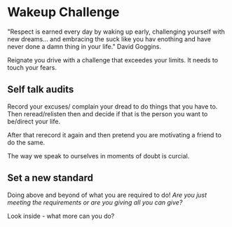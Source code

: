 # Wakeup Challenge
"Respect is earned every day by waking up early, challenging yourself with new dreams...
and embracing the suck like you hav enothing and have never done a damn thing in your life." David Goggins.

Reignate you drive with a challenge that exceedes your limits. It needs to touch your fears.

## Self talk audits
Record your excuses/ complain your dread to do things that you have to. Then reread/relisten then and decide if that is the person you want to be/direct your life.

After that rerecord it again and then pretend you are motivating a friend to do the same.

The way we speak to ourselves in moments of doubt is curcial.
## Set a new standard
Doing above and beyond of what you are required to do!
*Are you just meeting the requirements or are you giving all you can give?*

Look inside - what more can you do?